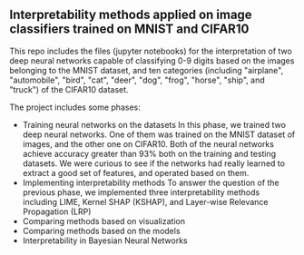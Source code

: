 Interpretability methods applied on image classifiers trained on MNIST and CIFAR10
---
This repo includes the files (jupyter notebooks) for the interpretation of two deep neural networks capable of classifying 0-9 digits based on the images belonging to the MNIST dataset, and ten categories (including "airplane", "automobile", "bird", "cat", "deer", "dog", "frog", "horse", "ship", and "truck") of the CIFAR10 dataset. 

The project includes some phases:
- Training neural networks on the datasets
  In this phase, we trained two deep neural networks. One of them was trained on the MNIST dataset of images, and the other one on CIFAR10. Both of the neural networks achieve accuracy greater than 93% both on the training and testing datasets. We were curious to see if the networks had really learned to extract a good set of features, and operated based on them.
- Implementing interpretability methods
  To answer the question of the previous phase, we implemented three interpretability methods including LIME, Kernel SHAP (KSHAP), and Layer-wise Relevance Propagation (LRP)
- Comparing methods based on visualization
- Comparing methods based on the models
- Interpretability in Bayesian Neural Networks
